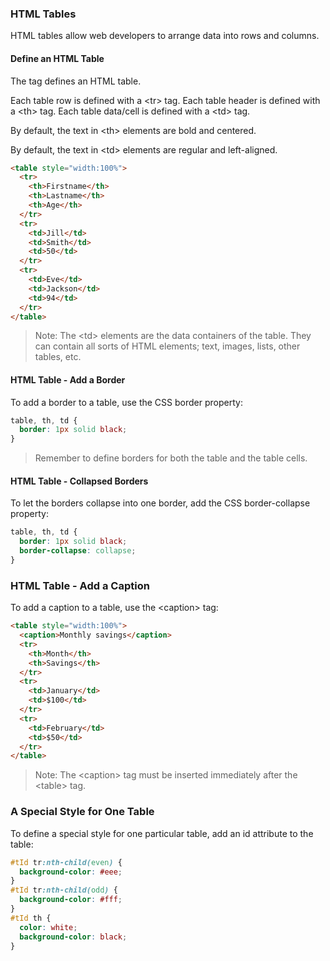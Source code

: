 ### HTML Tables


HTML tables allow web developers to arrange data into rows and columns.


#### Define an HTML Table
The <table> tag defines an HTML table.

Each table row is defined with a \<tr\> tag. Each table header is defined with a \<th\> tag. Each table data/cell is defined with a \<td\> tag.

By default, the text in \<th\> elements are bold and centered.

By default, the text in \<td\> elements are regular and left-aligned.

```html
<table style="width:100%">
  <tr>
    <th>Firstname</th>
    <th>Lastname</th>
    <th>Age</th>
  </tr>
  <tr>
    <td>Jill</td>
    <td>Smith</td>
    <td>50</td>
  </tr>
  <tr>
    <td>Eve</td>
    <td>Jackson</td>
    <td>94</td>
  </tr>
</table>
```

> Note: The \<td\> elements are the data containers of the table.
>They can contain all sorts of HTML elements; text, images, lists, other tables, etc.

#### HTML Table - Add a Border
To add a border to a table, use the CSS border property:

```css
table, th, td {
  border: 1px solid black;
}
```

> Remember to define borders for both the table and the table cells.

#### HTML Table - Collapsed Borders

To let the borders collapse into one border, add the CSS border-collapse property:

```css
table, th, td {
  border: 1px solid black;
  border-collapse: collapse;
}
```

### HTML Table - Add a Caption

To add a caption to a table, use the \<caption\> tag:

```html
<table style="width:100%">
  <caption>Monthly savings</caption>
  <tr>
    <th>Month</th>
    <th>Savings</th>
  </tr>
  <tr>
    <td>January</td>
    <td>$100</td>
  </tr>
  <tr>
    <td>February</td>
    <td>$50</td>
  </tr>
</table>
```
> Note: The \<caption\> tag must be inserted immediately after the \<table\> tag.

### A Special Style for One Table

To define a special style for one particular table, add an id attribute to the table:

```css
#tId tr:nth-child(even) {
  background-color: #eee;
}
#tId tr:nth-child(odd) {
  background-color: #fff;
}
#tId th {
  color: white;
  background-color: black;
}
```